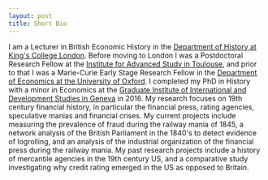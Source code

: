 ```yaml
---
layout: post
title: Short Bio
---
```


I am a Lecturer in British Economic History in the [Department of History at King's College London](https://www.kcl.ac.uk/history). Before moving to London I was a Postdoctoral Research Fellow at the [Institute for Advanced Study in Toulouse](www.iast.fr), and prior to that I was a Marie-Curie Early Stage Research Fellow in the [Department of Economics at the University of Oxford](http://www.economics.ox.ac.uk/). I completed my PhD in History with a minor in Economics at the [Graduate Institute of International and Development Studies in Geneva](http://graduateinstitute.ch) in 2016. My research focuses on 19th century financial history, in particular the financial press, rating agencies, speculative manias and financial crises. My current projects include measuring the prevalence of fraud during the railway mania of 1845, a network analysis of the British Parliament in the 1840's to detect evidence of logrolling, and an analysis of the industrial organization of the financial press during the railway mania. My past research projects include a history of mercantile agencies in the 19th century US, and a comparative study investigating why credit rating emerged in the US as opposed to Britain.
